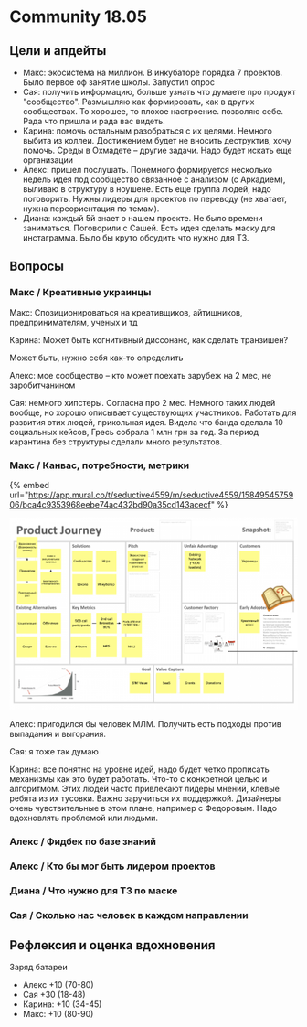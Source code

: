 # Community 18.05

## Цели и апдейты

* Макс: экосистема на миллион. В инкубаторе порядка 7 проектов. Было первое оф занятие школы. Запустил опрос
* Сая: получить информацию, больше узнать что думаете про продукт "сообщество". Размышляю как формировать, как в других сообществах. То хорошее, то плохое настроение. позволяю себе. Рада что пришла и рада вас видеть.
* Карина: помочь остальным разобраться с их целями. Немного выбита из коллеи. Достижением будет не вносить деструктив, хочу помочь. Среды в Охмадете – другие задачи. Надо будет искать еще организации
* Алекс: пришел послушать. Понемного формируется несколько недель идея под сообщество связанное с анализом \(с Аркадием\), выливаю в структуру в ноушене. Есть еще группа людей, надо поговорить. Нужны лидеры для проектов по переводу \(не хватает, нужна переориентация по темам\).
* Диана: каждый 5й знает о нашем проекте. Не было времени заниматься. Поговорили с Сашей. Есть идея сделать маску для инстаграмма. Было бы круто обсудить что нужно для ТЗ.

## Вопросы

### Макс / Креативные украинцы

Макс: Спозиционироваться на креативщиков, айтишников, предпринимателям, ученых и тд

Карина: Может быть когнитивный диссонанс, как сделать транзишен?

Может быть, нужно себя как-то определить

Алекс: мое сообщество – кто может поехать зарубеж на 2 мес, не заробитчанином

Сая: немного хипстеры. Согласна про 2 мес. Немного таких людей вообще, но хорошо описывает существующих участников. Работать для развития этих людей, прикольная идея. Видела что банда сделала 10 социальных кейсов, Гресь собрала 1 млн грн за год. За период карантина без структуры сделали много результатов.

### Макс / Канвас, потребности, метрики

{% embed url="https://app.mural.co/t/seductive4559/m/seductive4559/1584954575906/bca4c9353968eebe74ac432bd90a35cd143acecf" %}

![](../../.gitbook/assets/image%20%28105%29.png)

Алекс: пригодился бы человек МЛМ. Получить есть подходы против выпадания и выгорания.

Сая: я тоже так думаю

Карина: все понятно на уровне идей, надо будет четко прописать механизмы как это будет работать. Что-то с конкретной целью и алгоритмом. Этих людей часто привлекают лидеры мнений, клевые ребята из их тусовки. Важно заручиться их поддержкой. Дизайнеры очень чувствительные в этом плане, например с Федоровым. Надо вдохновлять проблемой или людьми.

### Алекс / Фидбек по базе знаний

### Алекс / Кто бы мог быть лидером проектов

### Диана / Что нужно для ТЗ по маске

### Сая / Сколько нас человек в каждом направлении

## Рефлексия и оценка вдохновения

Заряд батареи

* Алекс +10 \(70-80\)
* Сая +30 \(18-48\)
* Карина: +10 \(34-45\)
* Макс: +10 \(80-90\)

